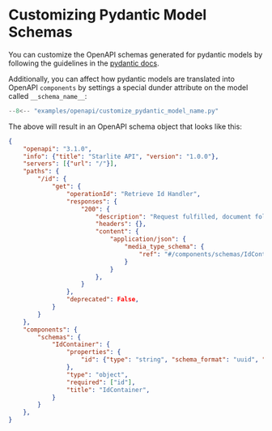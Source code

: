 # Customizing Pydantic Model Schemas

You can customize the OpenAPI schemas generated for pydantic models by following the guidelines in
the [pydantic docs](https://pydantic-docs.helpmanual.io/usage/schema/).

Additionally, you can affect how pydantic models are translated into OpenAPI `components` by settings a special dunder attribute on the model called `__schema_name__`:

```py title="Customize Components Example"
--8<-- "examples/openapi/customize_pydantic_model_name.py"
```

The above will result in an OpenAPI schema object that looks like this:

```json
{
    "openapi": "3.1.0",
    "info": {"title": "Starlite API", "version": "1.0.0"},
    "servers": [{"url": "/"}],
    "paths": {
        "/id": {
            "get": {
                "operationId": "Retrieve Id Handler",
                "responses": {
                    "200": {
                        "description": "Request fulfilled, document follows",
                        "headers": {},
                        "content": {
                            "application/json": {
                                "media_type_schema": {
                                    "ref": "#/components/schemas/IdContainer"
                                }
                            }
                        },
                    }
                },
                "deprecated": False,
            }
        }
    },
    "components": {
        "schemas": {
            "IdContainer": {
                "properties": {
                    "id": {"type": "string", "schema_format": "uuid", "title": "Id"}
                },
                "type": "object",
                "required": ["id"],
                "title": "IdContainer",
            }
        }
    },
}
```
